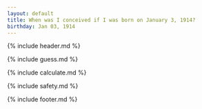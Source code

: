 ```yaml
---
layout: default
title: When was I conceived if I was born on January 3, 1914?
birthday: Jan 03, 1914
---
```


{% include header.md %}

{% include guess.md %}

{% include calculate.md %}

{% include safety.md %}

{% include footer.md %}



